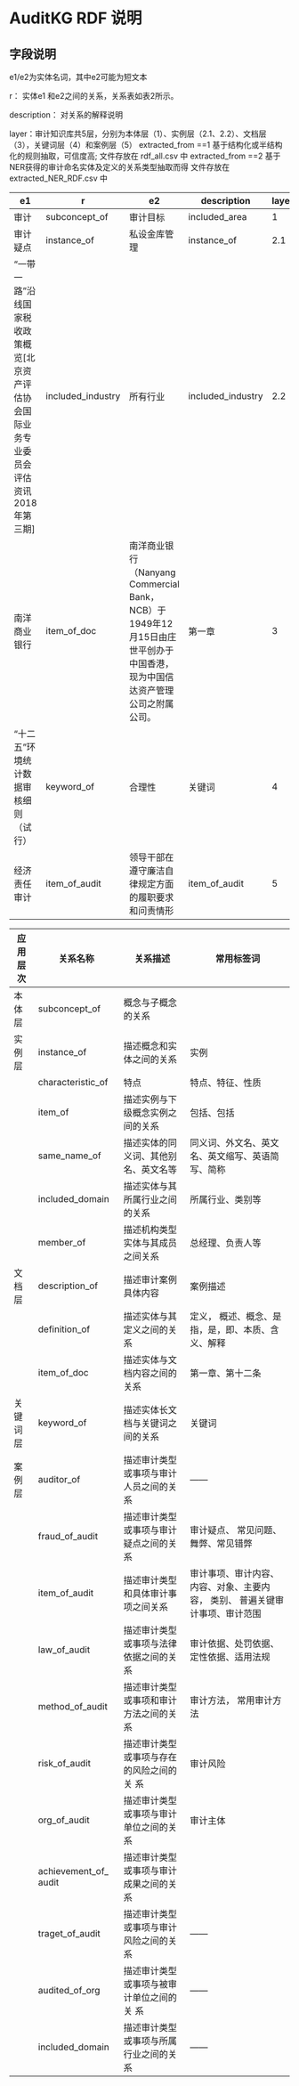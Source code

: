 # AuditKG RDF 说明



## 字段说明

e1/e2为实体名词，其中e2可能为短文本

r： 实体e1 和e2之间的关系，关系表如表2所示。

description： 对关系的解释说明

layer：审计知识库共5层，分别为本体层（1）、实例层（2.1、2.2）、文档层（3），关键词层（4）和案例层（5）
extracted_from  ==1  基于结构化或半结构化的规则抽取，可信度高; 文件存放在 rdf_all.csv 中
extracted_from  ==2 基于NER获得的审计命名实体及定义的关系类型抽取而得  文件存放在  extracted_NER_RDF.csv 中
 

| e1                                                           | r                 | e2                                                           | description       | layer | extracted_from |
| ------------------------------------------------------------ | ----------------- | ------------------------------------------------------------ | ----------------- | ----- | -------------- |
| 审计                                                         | subconcept_of     | 审计目标                                                     | included_area     | 1     | 1              |
| 审计疑点                                                     | instance_of       | 私设金库管理                                                 | instance_of       | 2.1   | 1              |
| “一带一路”沿线国家税收政策概览[北京资产评估协会国际业务专业委员会评估资讯2018年第三期] | included_industry | 所有行业                                                     | included_industry | 2.2   | 1              |
| 南洋商业银行                                                 | item_of_doc       | 南洋商业银行（Nanyang Commercial Bank，NCB）于1949年12月15日由庄世平创办于中国香港，现为中国信达资产管理公司之附属公司。 | 第一章            | 3     | 1              |
| “十二五”环境统计数据审核细则（试行）                         | keyword_of        | 合理性                                                       | 关键词            | 4     | 1              |
| 经济责任审计                                                 | item_of_audit     | 领导干部在遵守廉洁自律规定方面的履职要求和问责情形           | item_of_audit     | 5     | 1              |

| 应用层次 | 关系名称              | 关系描述                                  | 常用标签词                                                   |
| -------- | --------------------- | ----------------------------------------- | ------------------------------------------------------------ |
| 本体层   | subconcept_of         | 概念与子概念的关系                        |  |
| 实例层   | instance_of           | 描述概念和实体之间的关系                  | 实例                                                         |
|          | characteristic_of     | 特点                                      | 特点、特征、性质                                             |
|          | item_of               | 描述实例与下级概念实例之间的关系          | 包括、包括                                                   |
|          | same_name_of          | 描述实体的同义词、其他别名、英文名等      | 同义词、外文名、英文名、英文缩写、英语简写、简称             |
|          | included_domain       | 描述实体与其所属行业之间的关系            | 所属行业、类别等                                             |
|          | member_of             | 描述机构类型实体与其成员之间关系          | 总经理、负责人等                                             |
| 文档层   | description_of        | 描述审计案例具体内容                      | 案例描述                                                     |
|          | definition_of         | 描述实体与其定义之间的关系                | 定义， 概述、概念、是指，是，即、本质、含义、解释            |
|          | item_of_doc           | 描述实体与文档内容之间的关系              | 第一章、第十二条                                             |
| 关键词层 | keyword_of            | 描述实体长文档与关键词之间的关系          | 关键词                                                       |
| 案例层   | auditor_of            | 描述审计类型或事项与审计人员之间的关系    | ——                                                           |
|          | fraud_of_audit        | 描述审计类型或事项与审计疑点之间的关系    | 审计疑点、 常见问题、舞弊、常见错弊                          |
|          | item_of_audit         | 描述审计类型和具体审计事项之间关系        | 审计事项、审计内容、内容、对象、主要内容， 类别、 普遍关键审计事项、审计范围 |
|          | law_of_audit          | 描述审计类型或事项与法律依据之间的关系    | 审计依据、处罚依据、定性依据、适用法规                       |
|          | method_of_audit       | 描述审计类型或事项和审计方法之间的关系    | 审计方法， 常用审计方法                                      |
|          | risk_of_audit         | 描述审计类型或事项与存在的风险之间的关 系 | 审计风险                                                     |
|          | org_of_audit          | 描述审计类型或事项与审计单位之间的关系    | 审计主体                                                     |
|          | achievement_of_ audit | 描述审计类型或事项与审计成果之间的关系    |                                                              |
|          | traget_of_audit       | 描述审计类型或事项与审计风险之间的关系    | ——                                                           |
|          | audited_of_org        | 描述审计类型或事项与被审计单位之间的关 系 | ——                                                           |
|          | included_domain       | 描述审计类型或事项与所属行业之间的关系    | ——                                                           |
